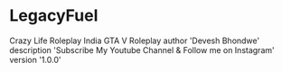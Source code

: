 # LegacyFuel
Crazy Life Roleplay India GTA V Roleplay author 'Devesh Bhondwe' description 'Subscribe My Youtube Channel &amp; Follow me on Instagram' version '1.0.0'
